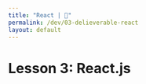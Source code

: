 ```yaml
---
title: "React | 💙"
permalink: /dev/03-delieverable-react
layout: default
---
```


# Lesson 3: React.js
